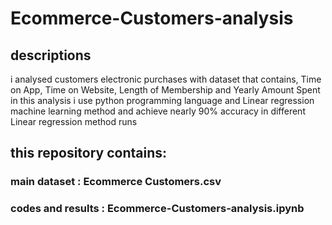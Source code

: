 # Ecommerce-Customers-analysis
## descriptions
i analysed customers electronic purchases with dataset that contains, Time on App,	Time on Website,	Length of Membership and Yearly Amount Spent
in this analysis i use python programming language and Linear regression machine learning method and achieve nearly 90% accuracy in different Linear regression method runs
## this repository contains:
### main dataset : Ecommerce Customers.csv
### codes and results : Ecommerce-Customers-analysis.ipynb
